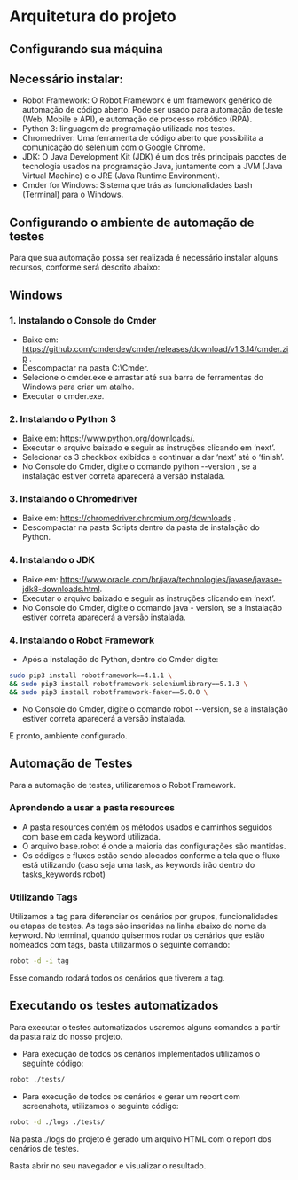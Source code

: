 <h1>Arquitetura do projeto</h1>

Configurando sua máquina
-------------------------
Necessário instalar:
-----------------------

*	Robot Framework: O Robot Framework é um framework genérico de automação de código aberto. Pode ser usado para automação de teste (Web, Mobile e API), e automação de processo robótico (RPA).
*	Python 3: linguagem de programação utilizada nos testes.
* Chromedriver: Uma ferramenta de código aberto que possibilita a comunicação do selenium com o Google Chrome.
* JDK: O Java Development Kit (JDK) é um dos três principais pacotes de tecnologia usados na programação Java, juntamente com a JVM (Java Virtual Machine) e o JRE (Java Runtime Environment).
*	Cmder for Windows: Sistema que trás as funcionalidades bash (Terminal) para o Windows.


Configurando o ambiente de automação de testes
------------------------------------------------------------

Para que sua automação possa ser realizada é necessário instalar alguns recursos, conforme será descrito abaixo:

Windows
--------

<h3>1. Instalando o Console do Cmder</h3>

*	Baixe em: <https://github.com/cmderdev/cmder/releases/download/v1.3.14/cmder.zip> .
*	Descompactar na pasta C:\Cmder.
*	Selecione o cmder.exe e arrastar até sua barra de ferramentas do Windows para criar um atalho.
*	Executar o cmder.exe.

<h3>2. Instalando o Python 3</h3>

*	Baixe em: <https://www.python.org/downloads/>.
*	Executar o arquivo baixado e seguir as instruções clicando em ‘next’.
* 	Selecionar os 3 checkbox exibidos e continuar a dar ‘next’ até o ‘finish’.
*	No Console do Cmder, digite o comando python --version , se a instalação estiver correta aparecerá a versão instalada.

<h3>3. Instalando o Chromedriver</h3>

*	Baixe em: <https://chromedriver.chromium.org/downloads> .
*	Descompactar na pasta Scripts dentro da pasta de instalação do Python.

<h3>4. Instalando o JDK</h3>

*	Baixe em: <https://www.oracle.com/br/java/technologies/javase/javase-jdk8-downloads.html>.
*	Executar o arquivo baixado e seguir as instruções clicando em ‘next’.
*	No Console do Cmder, digite o comando java - version, se a instalação estiver correta aparecerá a versão instalada.

<h3>4. Instalando o Robot Framework</h3>

*	Após a instalação do Python, dentro do Cmder digite: 
````bash
sudo pip3 install robotframework==4.1.1 \
&& sudo pip3 install robotframework-seleniumlibrary==5.1.3 \
&& sudo pip3 install robotframework-faker==5.0.0 \
````
*	No Console do Cmder, digite o comando robot --version, se a instalação estiver correta aparecerá a versão instalada.

E pronto, ambiente configurado.


Automação de Testes
--------------------

Para a automação de testes, utilizaremos o Robot Framework.

<h3>Aprendendo a usar a pasta resources</h3>

*	A pasta resources contém os métodos usados e caminhos seguidos com base em cada keyword utilizada.
*	O arquivo base.robot é onde a maioria das configurações são mantidas.
*	Os códigos e fluxos estão sendo alocados conforme a tela que o fluxo está utilizando (caso seja uma task, as keywords irão dentro do tasks_keywords.robot)

<h3>Utilizando Tags</h3>

Utilizamos a tag para diferenciar os cenários por grupos, funcionalidades ou etapas de testes. As tags são inseridas na linha abaixo do nome da keyword.
No terminal, quando quisermos rodar os cenários que estão nomeados com tags, basta utilizarmos o seguinte comando:

````bash
robot -d -i tag
````

Esse comando rodará todos os cenários que tiverem a tag.

Executando os testes automatizados
-----------------------------------

Para executar o testes automatizados usaremos alguns comandos a partir da pasta raiz do nosso projeto.

*	Para execução de todos os cenários implementados utilizamos o seguinte código:
````bash
robot ./tests/
````

*	Para execução de todos os cenários e gerar um report com screenshots, utilizamos o seguinte código:
````bash
robot -d ./logs ./tests/
````

Na pasta ./logs do projeto é gerado um arquivo HTML com o report dos cenários de testes.

Basta abrir no seu navegador e visualizar o resultado.
